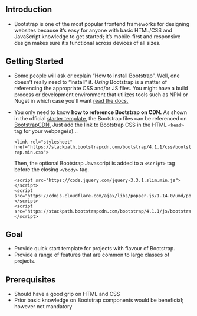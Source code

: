 ## Introduction
-   Bootstrap is one of the most popular frontend frameworks for designing websites because it’s easy for anyone with basic HTML/CSS and JavaScript knowledge to get  started; it’s mobile-first and responsive design makes sure it’s functional across devices of all sizes.

## Getting Started

-   Some people will ask or explain “How to install Bootstrap”. Well, one doesn’t really need to “install” it. *Using* Bootstrap is a matter of referencing the appropriate CSS and/or JS files. You might have a build process or development environment that utilizes tools such as NPM or Nuget in which case you'll want [read the docs.](
https://getbootstrap.com/docs/4.1/getting-started/build-tools/)

-   You only need to know **how to reference Bootstrap on CDN.** As shown in the official [starter template](https://getbootstrap.com/docs/4.0/getting-started/introduction/#starter-template), the Bootstrap files can be referenced on [BootstrapCDN.](https://www.bootstrapcdn.com/)
    Just add the link to Bootstrap CSS in the HTML ```<head>``` tag for your webpage(s)…

     `` <link rel="stylesheet" href="https://stackpath.bootstrapcdn.com/bootstrap/4.1.1/css/bootstrap.min.css"> ``

    Then, the optional Bootstrap Javascript is added to a ` <script> ` tag before the closing ` </body> ` tag.

        <script src="https://code.jquery.com/jquery-3.3.1.slim.min.js"></script>
        <script src="https://cdnjs.cloudflare.com/ajax/libs/popper.js/1.14.0/umd/popper.min.js"></script>
        <script src="https://stackpath.bootstrapcdn.com/bootstrap/4.1.1/js/bootstrap.min.js"></script>

## Goal
-   Provide quick start template for projects with flavour of Bootstrap.
-   Provide a range of features that are common to large classes of projects.

## Prerequisites
-   Should have a good grip on HTML and CSS
-   Prior basic knowledge on Bootstrap components would be beneficial; however not mandatory
